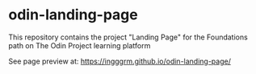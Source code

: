 # odin-landing-page
This repository contains the project "Landing Page" for the Foundations path on The Odin Project learning platform

See page preview at: https://ingggrm.github.io/odin-landing-page/
